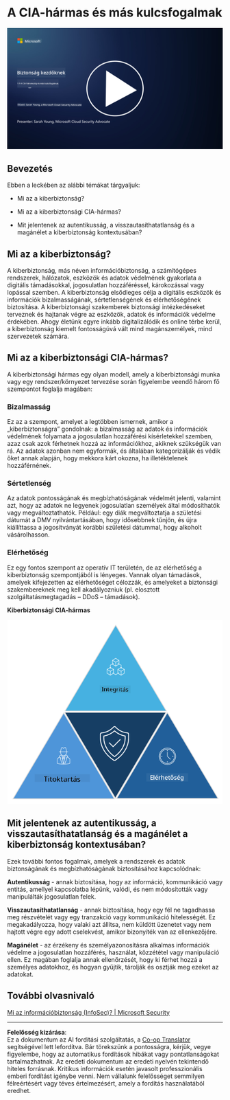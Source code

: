 <!--
CO_OP_TRANSLATOR_METADATA:
{
  "original_hash": "16a76f9fa372fb63cffb6d76b855f023",
  "translation_date": "2025-09-03T21:40:45+00:00",
  "source_file": "1.1 The CIA triad and other key concepts.md",
  "language_code": "hu"
}
-->
# A CIA-hármas és más kulcsfogalmak

[![Nézd meg a videót](../../translated_images/1-1_placeholder.5743591289ea76087b78301a315f244c665d5266d895538c9d1a52b1f0d08603.hu.png)](https://learn-video.azurefd.net/vod/player?id=d4c2f633-fa6a-4a3d-8d41-7a1d71189832)

## Bevezetés

Ebben a leckében az alábbi témákat tárgyaljuk:

 - Mi az a kiberbiztonság?
   
 
 - Mi az a kiberbiztonsági CIA-hármas?

   

 - Mit jelentenek az autentikusság, a visszautasíthatatlanság és a magánélet a kiberbiztonság kontextusában?

## Mi az a kiberbiztonság?

A kiberbiztonság, más néven információbiztonság, a számítógépes rendszerek, hálózatok, eszközök és adatok védelmének gyakorlata a digitális támadásokkal, jogosulatlan hozzáféréssel, károkozással vagy lopással szemben. A kiberbiztonság elsődleges célja a digitális eszközök és információk bizalmasságának, sértetlenségének és elérhetőségének biztosítása. A kiberbiztonsági szakemberek biztonsági intézkedéseket terveznek és hajtanak végre az eszközök, adatok és információk védelme érdekében. Ahogy életünk egyre inkább digitalizálódik és online térbe kerül, a kiberbiztonság kiemelt fontosságúvá vált mind magánszemélyek, mind szervezetek számára.

## Mi az a kiberbiztonsági CIA-hármas?

A kiberbiztonsági hármas egy olyan modell, amely a kiberbiztonsági munka vagy egy rendszer/környezet tervezése során figyelembe veendő három fő szempontot foglalja magában:

### Bizalmasság

Ez az a szempont, amelyet a legtöbben ismernek, amikor a „kiberbiztonságra” gondolnak: a bizalmasság az adatok és információk védelmének folyamata a jogosulatlan hozzáférési kísérletekkel szemben, azaz csak azok férhetnek hozzá az információkhoz, akiknek szükségük van rá. Az adatok azonban nem egyformák, és általában kategorizálják és védik őket annak alapján, hogy mekkora kárt okozna, ha illetéktelenek hozzáférnének.

### Sértetlenség

Az adatok pontosságának és megbízhatóságának védelmét jelenti, valamint azt, hogy az adatok ne legyenek jogosulatlan személyek által módosíthatók vagy megváltoztathatók. Például: egy diák megváltoztatja a születési dátumát a DMV nyilvántartásában, hogy idősebbnek tűnjön, és újra kiállíttassa a jogosítványát korábbi születési dátummal, hogy alkoholt vásárolhasson.

### Elérhetőség

Ez egy fontos szempont az operatív IT területén, de az elérhetőség a kiberbiztonság szempontjából is lényeges. Vannak olyan támadások, amelyek kifejezetten az elérhetőséget célozzák, és amelyeket a biztonsági szakembereknek meg kell akadályozniuk (pl. elosztott szolgáltatásmegtagadás – DDoS – támadások).

**Kiberbiztonsági CIA-hármas**

![image](../../translated_images/ciatriad.0cf01e809b3845866bec11e829aac615e19a7b2a2897a4aafeb8000955a3f4b5.hu.png)

## Mit jelentenek az autentikusság, a visszautasíthatatlanság és a magánélet a kiberbiztonság kontextusában?

Ezek további fontos fogalmak, amelyek a rendszerek és adatok biztonságának és megbízhatóságának biztosításához kapcsolódnak:

**Autentikusság** - annak biztosítása, hogy az információ, kommunikáció vagy entitás, amellyel kapcsolatba lépünk, valódi, és nem módosították vagy manipulálták jogosulatlan felek.

**Visszautasíthatatlanság** - annak biztosítása, hogy egy fél ne tagadhassa meg részvételét vagy egy tranzakció vagy kommunikáció hitelességét. Ez megakadályozza, hogy valaki azt állítsa, nem küldött üzenetet vagy nem hajtott végre egy adott cselekvést, amikor bizonyíték van az ellenkezőjére.

**Magánélet** - az érzékeny és személyazonosításra alkalmas információk védelme a jogosulatlan hozzáférés, használat, közzététel vagy manipuláció ellen. Ez magában foglalja annak ellenőrzését, hogy ki férhet hozzá a személyes adatokhoz, és hogyan gyűjtik, tárolják és osztják meg ezeket az adatokat.

## További olvasnivaló

[Mi az információbiztonság (InfoSec)? | Microsoft Security](https://www.microsoft.com/security/business/security-101/what-is-information-security-infosec#:~:text=Three%20pillars%20of%20information%20security%3A%20the%20CIA%20triad,as%20guiding%20principles%20for%20implementing%20an%20InfoSec%20plan.)

---

**Felelősség kizárása**:  
Ez a dokumentum az AI fordítási szolgáltatás, a [Co-op Translator](https://github.com/Azure/co-op-translator) segítségével lett lefordítva. Bár törekszünk a pontosságra, kérjük, vegye figyelembe, hogy az automatikus fordítások hibákat vagy pontatlanságokat tartalmazhatnak. Az eredeti dokumentum az eredeti nyelvén tekintendő hiteles forrásnak. Kritikus információk esetén javasolt professzionális emberi fordítást igénybe venni. Nem vállalunk felelősséget semmilyen félreértésért vagy téves értelmezésért, amely a fordítás használatából eredhet.